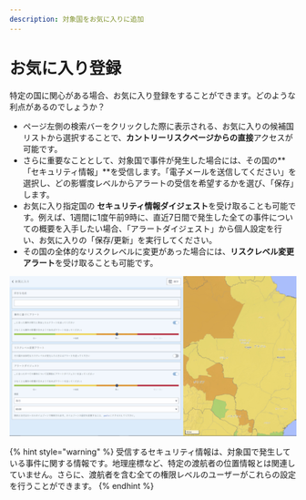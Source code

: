 ```yaml
---
description: 対象国をお気に入りに追加
---
```


# お気に入り登録

特定の国に関心がある場合、お気に入り登録をすることができます。どのような利点があるのでしょうか？

* ページ左側の検索バーをクリックした際に表示される、お気に入りの候補国リストから選択することで、**カントリーリスクページからの直接**アクセスが可能です。
* さらに重要なこととして、対象国で事件が発生した場合には、その国の**「セキュリティ情報」**を受信します。「電子メールを送信してください」を選択し、どの影響度レベルからアラートの受信を希望するかを選び、「保存」します。 
* お気に入り指定国の **セキュリティ情報ダイジェスト**を受け取ることも可能です。例えば、1週間に1度午前9時に、直近7日間で発生した全ての事件についての概要を入手したい場合、「アラートダイジェスト」から個人設定を行い、お気に入りの「保存/更新」を実行してください。 
* その国の全体的なリスクレベルに変更があった場合には、**リスクレベル変更アラート**を受け取ることも可能です。

![](../.gitbook/assets/country-information-favorite-countrys%20%282%29.JPG)

{% hint style="warning" %}
受信するセキュリティ情報は、対象国で発生している事件に関する情報です。地理座標など、特定の渡航者の位置情報とは関連していません。さらに、渡航者を含む全ての権限レベルのユーザーがこれらの設定を行うことができます。
{% endhint %}

